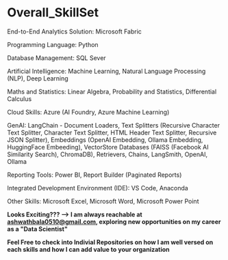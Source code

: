 # Overall_SkillSet

End-to-End Analytics Solution: Microsoft Fabric

Programming Language: Python

Database Management: SQL Sever

Artificial Intelligence: Machine Learning, Natural Language Processing (NLP), Deep Learning

Maths and Statistics: Linear Algebra, Probability and Statistics, Differential Calculus

Cloud Skills: Azure (AI Foundry, Azure Machine Learning)

GenAI: LangChain - Document Loaders, Text Splitters (Recursive Character Text Splitter, Character Text Splitter, HTML Header Text Splitter, Recursive JSON Splitter), Embeddings (OpenAI Embedding, Ollama Embedding, HuggingFace Embeeding), VectorStore Databases (FAISS (Facebook AI Similarity Search), ChromaDB), Retrievers, Chains, LangSmith, OpenAI, Ollama

Reporting Tools: Power BI, Report Builder (Paginated Reports)

Integrated Development Environment (IDE): VS Code, Anaconda

Other Skills: Microsoft Excel, Microsoft Word, Microsoft Power Point

**Looks Exciting??? --> I am always reachable at ashwathbala0510@gmail.com, exploring new opportunities on my career as a "Data Scientist"**

****Feel Free to check into Indivial Repositories on how I am well versed on each skills and how I can add value to your organization****
